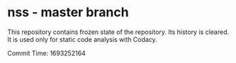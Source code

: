 # nss - master branch

This repository contains frozen state of the repository.
Its history is cleared. It is used only for static code
analysis with Codacy.

Commit Time: 1693252164